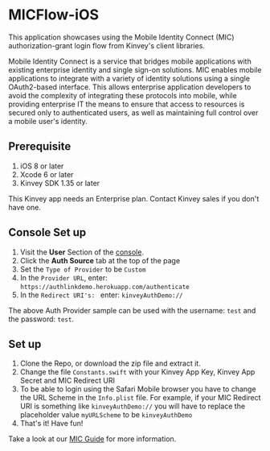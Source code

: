 # MICFlow-iOS

This application showcases using the Mobile Identity Connect (MIC) authorization-grant login flow from Kinvey's client libraries.

Mobile Identity Connect is a service that bridges mobile applications with existing enterprise identity and single sign-on solutions. MIC enables mobile applications to integrate with a variety of identity solutions using a single OAuth2-based interface. This allows enterprise application developers to avoid the complexity of integrating these protocols into mobile, while providing enterprise IT the means to ensure that access to resources is secured only to authenticated users, as well as maintaining full control over a mobile user's identity.

## Prerequisite

1. iOS 8 or later
2. Xcode 6 or later
3. Kinvey SDK 1.35 or later

This Kinvey app needs an Enterprise plan. Contact Kinvey sales if you don't have one.

## Console Set up
1.  Visit the __User__ Section of the [console](https://console.kinvey.com).
2.  Click the __Auth Source__ tab at the top of the page
3.  Set the `Type of Provider` to be `Custom`
4.  In the `Provider URL`, enter: `https://authlinkdemo.herokuapp.com/authenticate`
5.  In the `Redirect URI's: ` enter: `kinveyAuthDemo://`

The above Auth Provider sample can be used with the username: `test` and the password: `test`.


## Set up

1. Clone the Repo, or download the zip file and extract it.
2. Change the file `Constants.swift` with your Kinvey App Key, Kinvey App Secret and MIC Redirect URI
3. To be able to login using the Safari Mobile browser you have to change the URL Scheme in the `Info.plist` file. For example, if your MIC Redirect URI is something like `kinveyAuthDemo://` you will have to replace the placeholder value `myURLScheme` to be `kinveyAuthDemo`
4. That's it! Have fun!

Take a look at our [MIC Guide](http://devcenter.kinvey.com/ios/guides/mobile-identity-connect#authenticating) for more information.
